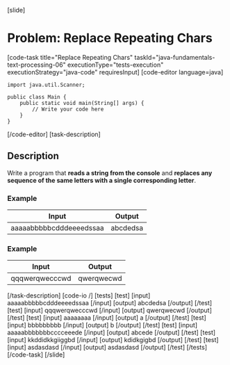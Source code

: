 [slide]
# Problem: Replace Repeating Chars
[code-task title="Replace Repeating Chars" taskId="java-fundamentals-text-processing-06" executionType="tests-execution" executionStrategy="java-code" requiresInput]
[code-editor language=java]
```
import java.util.Scanner;

public class Main {
    public static void main(String[] args) {
        // Write your code here
    }
}
```
[/code-editor]
[task-description]
## Description
Write a program that **reads a string from the console** and **replaces any sequence of the same letters with a single corresponding letter**.

### Example
| **Input** | **Output** |
| --- | --- |
| aaaaabbbbbcdddeeeedssaa | abcdedsa |

### Example
| **Input** | **Output** |
| --- | --- |
| qqqwerqwecccwd | qwerqwecwd |

[/task-description]
[code-io /]
[tests]
[test]
[input]
aaaaabbbbbcdddeeeedssaa
[/input]
[output]
abcdedsa
[/output]
[/test]
[test]
[input]
qqqwerqwecccwd
[/input]
[output]
qwerqwecwd
[/output]
[/test]
[test]
[input]
aaaaaaaa
[/input]
[output]
a
[/output]
[/test]
[test]
[input]
bbbbbbbbb
[/input]
[output]
b
[/output]
[/test]
[test]
[input]
aaaaabbbbbbbcccceeede
[/input]
[output]
abcede
[/output]
[/test]
[test]
[input]
kkddidkkgiiggbd
[/input]
[output]
kdidkgigbd
[/output]
[/test]
[test]
[input]
asdasdasd
[/input]
[output]
asdasdasd
[/output]
[/test]
[/tests]
[/code-task]
[/slide]